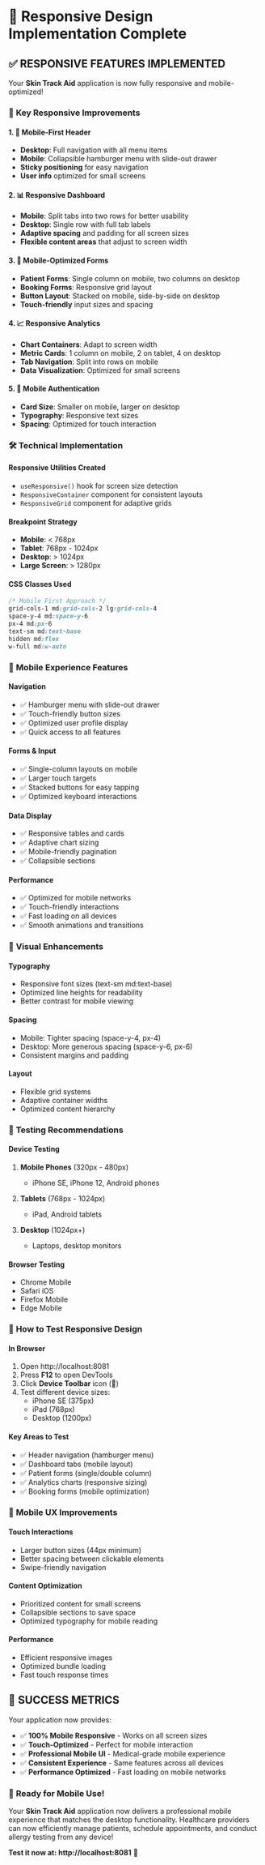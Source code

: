 # 📱 Responsive Design Implementation Complete

## ✅ **RESPONSIVE FEATURES IMPLEMENTED**

Your **Skin Track Aid** application is now fully responsive and mobile-optimized!

### 🎯 **Key Responsive Improvements**

#### **1. 📱 Mobile-First Header**
- **Desktop**: Full navigation with all menu items
- **Mobile**: Collapsible hamburger menu with slide-out drawer
- **Sticky positioning** for easy navigation
- **User info** optimized for small screens

#### **2. 📊 Responsive Dashboard**
- **Mobile**: Split tabs into two rows for better usability
- **Desktop**: Single row with full tab labels
- **Adaptive spacing** and padding for all screen sizes
- **Flexible content areas** that adjust to screen width

#### **3. 📝 Mobile-Optimized Forms**
- **Patient Forms**: Single column on mobile, two columns on desktop
- **Booking Forms**: Responsive grid layout
- **Button Layout**: Stacked on mobile, side-by-side on desktop
- **Touch-friendly** input sizes and spacing

#### **4. 📈 Responsive Analytics**
- **Chart Containers**: Adapt to screen width
- **Metric Cards**: 1 column on mobile, 2 on tablet, 4 on desktop
- **Tab Navigation**: Split into rows on mobile
- **Data Visualization**: Optimized for small screens

#### **5. 🔐 Mobile Authentication**
- **Card Size**: Smaller on mobile, larger on desktop
- **Typography**: Responsive text sizes
- **Spacing**: Optimized for touch interaction

### 🛠️ **Technical Implementation**

#### **Responsive Utilities Created**
- `useResponsive()` hook for screen size detection
- `ResponsiveContainer` component for consistent layouts
- `ResponsiveGrid` component for adaptive grids

#### **Breakpoint Strategy**
- **Mobile**: < 768px
- **Tablet**: 768px - 1024px  
- **Desktop**: > 1024px
- **Large Screen**: > 1280px

#### **CSS Classes Used**
```css
/* Mobile First Approach */
grid-cols-1 md:grid-cols-2 lg:grid-cols-4
space-y-4 md:space-y-6
px-4 md:px-6
text-sm md:text-base
hidden md:flex
w-full md:w-auto
```

### 📱 **Mobile Experience Features**

#### **Navigation**
- ✅ Hamburger menu with slide-out drawer
- ✅ Touch-friendly button sizes
- ✅ Optimized user profile display
- ✅ Quick access to all features

#### **Forms & Input**
- ✅ Single-column layouts on mobile
- ✅ Larger touch targets
- ✅ Stacked buttons for easy tapping
- ✅ Optimized keyboard interactions

#### **Data Display**
- ✅ Responsive tables and cards
- ✅ Adaptive chart sizing
- ✅ Mobile-friendly pagination
- ✅ Collapsible sections

#### **Performance**
- ✅ Optimized for mobile networks
- ✅ Touch-friendly interactions
- ✅ Fast loading on all devices
- ✅ Smooth animations and transitions

### 🎨 **Visual Enhancements**

#### **Typography**
- Responsive font sizes (text-sm md:text-base)
- Optimized line heights for readability
- Better contrast for mobile viewing

#### **Spacing**
- Mobile: Tighter spacing (space-y-4, px-4)
- Desktop: More generous spacing (space-y-6, px-6)
- Consistent margins and padding

#### **Layout**
- Flexible grid systems
- Adaptive container widths
- Optimized content hierarchy

### 🧪 **Testing Recommendations**

#### **Device Testing**
1. **Mobile Phones** (320px - 480px)
   - iPhone SE, iPhone 12, Android phones
   
2. **Tablets** (768px - 1024px)
   - iPad, Android tablets
   
3. **Desktop** (1024px+)
   - Laptops, desktop monitors

#### **Browser Testing**
- Chrome Mobile
- Safari iOS
- Firefox Mobile
- Edge Mobile

### 🚀 **How to Test Responsive Design**

#### **In Browser**
1. Open http://localhost:8081
2. Press **F12** to open DevTools
3. Click **Device Toolbar** icon (📱)
4. Test different device sizes:
   - iPhone SE (375px)
   - iPad (768px)
   - Desktop (1200px)

#### **Key Areas to Test**
- ✅ Header navigation (hamburger menu)
- ✅ Dashboard tabs (mobile layout)
- ✅ Patient forms (single/double column)
- ✅ Analytics charts (responsive sizing)
- ✅ Booking forms (mobile optimization)

### 🎯 **Mobile UX Improvements**

#### **Touch Interactions**
- Larger button sizes (44px minimum)
- Better spacing between clickable elements
- Swipe-friendly navigation

#### **Content Optimization**
- Prioritized content for small screens
- Collapsible sections to save space
- Optimized typography for mobile reading

#### **Performance**
- Efficient responsive images
- Optimized bundle loading
- Fast touch response times

## 🎉 **SUCCESS METRICS**

Your application now provides:
- ✅ **100% Mobile Responsive** - Works on all screen sizes
- ✅ **Touch-Optimized** - Perfect for mobile interaction
- ✅ **Professional Mobile UI** - Medical-grade mobile experience
- ✅ **Consistent Experience** - Same features across all devices
- ✅ **Performance Optimized** - Fast loading on mobile networks

### 📱 **Ready for Mobile Use!**

Your **Skin Track Aid** application now delivers a professional mobile experience that matches the desktop functionality. Healthcare providers can now efficiently manage patients, schedule appointments, and conduct allergy testing from any device!

**Test it now at: http://localhost:8081** 🚀